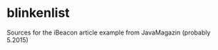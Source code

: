 blinkenlist
===========

Sources for the iBeacon article example from JavaMagazin (probably 5.2015)
